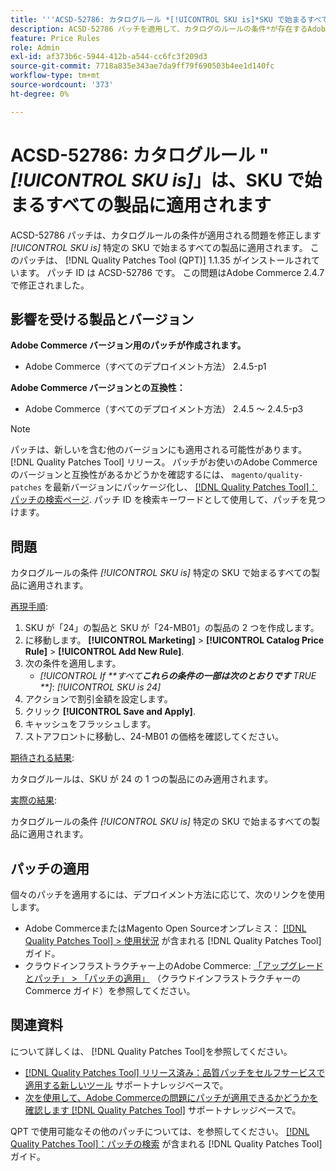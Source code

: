 ```yaml
---
title: '''ACSD-52786: カタログルール *[!UICONTROL SKU is]*SKU で始まるすべての製品に適用'
description: ACSD-52786 パッチを適用して、カタログのルールの条件*が存在するAdobe Commerceの問題を修正してください[!UICONTROL SKU is]*は、特定の SKU で始まるすべての製品に適用されます。
feature: Price Rules
role: Admin
exl-id: af373b6c-5944-412b-a544-cc6fc3f209d3
source-git-commit: 7718a835e343ae7da9ff79f690503b4ee1d140fc
workflow-type: tm+mt
source-wordcount: '373'
ht-degree: 0%

---
```


# ACSD-52786: カタログルール &quot;*[!UICONTROL SKU is]*」は、SKU で始まるすべての製品に適用されます

ACSD-52786 パッチは、カタログルールの条件が適用される問題を修正します *[!UICONTROL SKU is]* 特定の SKU で始まるすべての製品に適用されます。 このパッチは、 [!DNL Quality Patches Tool (QPT)] 1.1.35 がインストールされています。 パッチ ID は ACSD-52786 です。 この問題はAdobe Commerce 2.4.7 で修正されました。

## 影響を受ける製品とバージョン

**Adobe Commerce バージョン用のパッチが作成されます。**

* Adobe Commerce（すべてのデプロイメント方法） 2.4.5-p1

**Adobe Commerce バージョンとの互換性：**

* Adobe Commerce（すべてのデプロイメント方法） 2.4.5 ～ 2.4.5-p3

>[!NOTE]
>
>パッチは、新しいを含む他のバージョンにも適用される可能性があります。 [!DNL Quality Patches Tool] リリース。 パッチがお使いのAdobe Commerceのバージョンと互換性があるかどうかを確認するには、 `magento/quality-patches` を最新バージョンにパッケージ化し、 [[!DNL Quality Patches Tool]：パッチの検索ページ](https://experienceleague.adobe.com/tools/commerce-quality-patches/index.html). パッチ ID を検索キーワードとして使用して、パッチを見つけます。

## 問題

カタログルールの条件 *[!UICONTROL SKU is]* 特定の SKU で始まるすべての製品に適用されます。

<u>再現手順</u>:

1. SKU が「24」の製品と SKU が「24-MB01」の製品の 2 つを作成します。
1. に移動します。 **[!UICONTROL Marketing]** > **[!UICONTROL Catalog Price Rule]** > **[!UICONTROL Add New Rule]**.
1. 次の条件を適用します。
   * *[!UICONTROL If **&#x200B;すべて&#x200B;**これらの条件の一部は次のとおりです** TRUE **]*: *[!UICONTROL SKU is 24]*
1. アクションで割引金額を設定します。
1. クリック **[!UICONTROL Save and Apply]**.
1. キャッシュをフラッシュします。
1. ストアフロントに移動し、24-MB01 の価格を確認してください。

<u>期待される結果</u>:

カタログルールは、SKU が 24 の 1 つの製品にのみ適用されます。

<u>実際の結果</u>:

カタログルールの条件 *[!UICONTROL SKU is]* 特定の SKU で始まるすべての製品に適用されます。

## パッチの適用

個々のパッチを適用するには、デプロイメント方法に応じて、次のリンクを使用します。

* Adobe CommerceまたはMagento Open Sourceオンプレミス： [[!DNL Quality Patches Tool] > 使用状況](https://experienceleague.adobe.com/docs/commerce-operations/tools/quality-patches-tool/usage.html) が含まれる [!DNL Quality Patches Tool] ガイド。
* クラウドインフラストラクチャー上のAdobe Commerce: [「アップグレードとパッチ」 > 「パッチの適用」](https://experienceleague.adobe.com/docs/commerce-cloud-service/user-guide/develop/upgrade/apply-patches.html) （クラウドインフラストラクチャーのCommerce ガイド）を参照してください。

## 関連資料

について詳しくは、 [!DNL Quality Patches Tool]を参照してください。

* [[!DNL Quality Patches Tool] リリース済み：品質パッチをセルフサービスで適用する新しいツール](/help/announcements/adobe-commerce-announcements/magento-quality-patches-released-new-tool-to-self-serve-quality-patches.md) サポートナレッジベースで。
* [次を使用して、Adobe Commerceの問題にパッチが適用できるかどうかを確認します [!DNL Quality Patches Tool]](/help/support-tools/patches-available-in-qpt-tool/check-patch-for-magento-issue-with-magento-quality-patches.md) サポートナレッジベースで。

QPT で使用可能なその他のパッチについては、を参照してください。 [[!DNL Quality Patches Tool]：パッチの検索](https://experienceleague.adobe.com/tools/commerce-quality-patches/index.html) が含まれる [!DNL Quality Patches Tool] ガイド。
